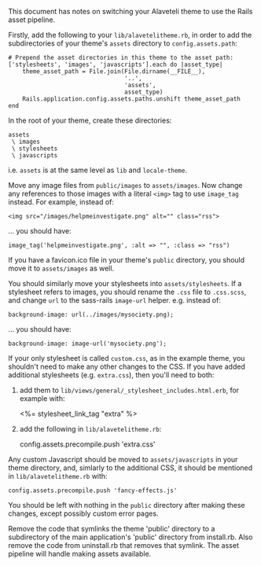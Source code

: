 This document has notes on switching your Alaveteli theme to use
the Rails asset pipeline.

Firstly, add the following to your `lib/alavetelitheme.rb`, in
order to add the subdirectories of your theme's `assets`
directory to `config.assets.path`:

    # Prepend the asset directories in this theme to the asset path:
    ['stylesheets', 'images', 'javascripts'].each do |asset_type|
        theme_asset_path = File.join(File.dirname(__FILE__),
                                     '..',
                                     'assets',
                                     asset_type)
        Rails.application.config.assets.paths.unshift theme_asset_path
    end

In the root of your theme, create these directories:

    assets
     \ images
     \ stylesheets
     \ javascripts

i.e. `assets` is at the same level as `lib` and `locale-theme`.

Move any image files from `public/images` to `assets/images`.
Now change any references to those images with a literal `<img>`
tag to use `image_tag` instead.  For example, instead of:

    <img src="/images/helpmeinvestigate.png" alt="" class="rss">

... you should have:

    image_tag('helpmeinvestigate.png', :alt => "", :class => "rss")

If you have a favicon.ico file in your theme's `public` directory, you should move it to `assets/images` as well.

You should similarly move your stylesheets into
`assets/stylesheets`.  If a stylesheet refers to images, you
should rename the `.css` file to `.css.scss`, and change `url`
to the sass-rails `image-url` helper.  e.g. instead of:

    background-image: url(../images/mysociety.png);

... you should have:

    background-image: image-url('mysociety.png');

If your only stylesheet is called `custom.css`, as in the
example theme, you shouldn't need to make any other changes to
the CSS.  If you have added additional stylesheets
(e.g. `extra.css`), then you'll need to both:

1. add them to
`lib/views/general/_stylesheet_includes.html.erb`, for example
with:

    <%= stylesheet_link_tag "extra" %>

2. add the following in `lib/alavetelitheme.rb`:

    config.assets.precompile.push 'extra.css'

Any custom Javascript should be moved to `assets/javascripts` in
your theme directory, and, simlarly to the additional CSS, it
should be mentioned in `lib/alavetelitheme.rb` with:

    config.assets.precompile.push 'fancy-effects.js'

You should be left with nothing in the `public` directory after
making these changes, except possibly custom error pages.

Remove the code that symlinks the theme 'public' directory to a
subdirectory of the main application's 'public' directory from
install.rb. Also remove the code from uninstall.rb that removes that
symlink. The asset pipeline will handle making assets available.
